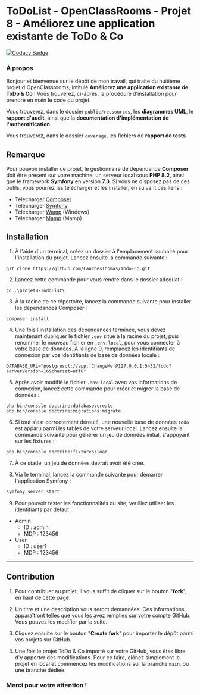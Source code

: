 ToDoList - OpenClassRooms - Projet 8 - Améliorez une application existante de ToDo & Co
========

[![Codacy Badge](https://app.codacy.com/project/badge/Grade/a002ec63bce2413bbf986c48c9722866)](https://app.codacy.com/gh/LanchesThomas/Todo-Co/dashboard?utm_source=gh&utm_medium=referral&utm_content=&utm_campaign=Badge_grade)

### À propos

Bonjour et bienvenue sur le dépôt de mon travail, qui traite du huitième projet d'OpenClassrooms, intitulé **Améliorez une application existante de ToDo & Co** ! Vous trouverez, ci-après, la procédure d'installation pour prendre en main le code du projet.

Vous trouverez, dans le dossier `public/ressources`, les **diagrammes UML**, le **rapport d'audit**, ainsi que la **documentation d'implémentation de l'authentification**.

Vous trouverez, dans le dossier `coverage`, les fichiers de **rapport de tests**


## Remarque

Pour pouvoir installer ce projet, le gestionnaire de dépendance **Composer** doit être présent sur votre machine, un serveur local sous **PHP 8.2**, ainsi que le framework **Symfony** en version **7.3**. Si vous ne disposez pas de ces outils, vous pourrez les télécharger et les installer, en suivant ces liens :
- Télécharger [Composer](https://getcomposer.org/)
- Télécharger [Symfony](https://symfony.com/download)
- Télécharger [Wamp](https://www.wampserver.com/) (Windows)
- Télécharger [Mamp](https://www.wampserver.com/) (Mamp)

## Installation

1. À l'aide d'un terminal, créez un dossier à l'emplacement souhaité pour l'installation du projet. Lancez ensuite la commande suivante :

```shell
git clone https://github.com/LanchesThomas/Todo-Co.git
```


2. Lancez cette commande pour vous rendre dans le dossier adequat :

```shell
cd .\projet8-TodoList\
```


3. À la racine de ce répertoire, lancez la commande suivante pour installer les dépendances Composer :

```shell
composer install
```


4. Une fois l'installation des dépendances terminée, vous devez maintenant dupliquer le fichier `.env` situé à la racine du projet, puis renommer le nouveau fichier en `.env.local`, pour vous connecter à votre base de données. À la ligne 9, remplacez les identifiants de connexion par vos identifiants de base de données locale :

```shell
DATABASE_URL="postgresql://app:!ChangeMe!@127.0.0.1:5432/todo?serverVersion=16&charset=utf8"
```


5. Après avoir modifié le fichier `.env.local` avec vos informations de connexion, lancez cette commande pour créer et migrer la base de données :

```shell
php bin/console doctrine:database:create
php bin/console doctrine:migrations:migrate
```

6. Si tout s'est correctement déroulé, une nouvelle base de données `todo` est apparu parmi les tables de votre serveur local. Lancez ensuite la commande suivante pour générer un jeu de données initial, s'appuyant sur les fixtures :

```shell
php bin/console doctrine:fixtures:load
```


7. À ce stade, un jeu de données devrait avoir été créé.


8. Via le terminal, lancez la commande suivante pour démarrer l'application Symfony :

```zsh
symfony server:start
```
9. Pour pouvoir tester les fonctionnalités du site, veuillez utiliser les identifiants par défaut :
- Admin
	- ID : admin
	- MDP : 123456
- User
	- ID : user1
	- MDP : 123456
    
---

## Contribution

1. Pour contribuer au projet, il vous suffit de cliquer sur le bouton "**fork**", en haut de cette page.


2. Un titre et une description vous seront demandées. Ces informations apparaîtront telles que vous les avez remplies sur votre compte GitHub. Vous pouvez les modifier par la suite.


3. Cliquez ensuite sur le bouton "**Create fork**" pour importer le dépôt parmi vos projets sur GitHub.


4. Une fois le projet ToDo & Co importé sur votre GitHub, vous êtes libre d'y apporter des modifications. Pour ce faire, clônez simplement le projet en local et commencez les modifications sur la branche `main`, ou une branche dédiée.


### Merci pour votre attention !
